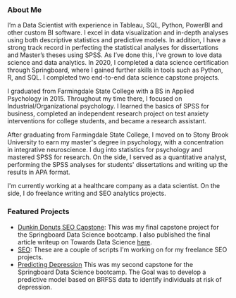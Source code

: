 

### About Me
I’m a Data Scientist with experience in Tableau, SQL, Python, PowerBI and other custom BI software. I excel in data visualization and in-depth analyses using both descriptive statistics and predictive models. In addition, I have a strong track record in perfecting the statistical analyses for dissertations and Master’s theses using SPSS. As I’ve done this, I’ve grown to love data science and data analytics. In 2020, I completed a data science certification through Springboard, where I gained further skills in tools such as Python, R, and SQL. I completed two end-to-end data science capstone projects. 

I graduated from Farmingdale State College with a BS in Applied Psychology in 2015. Throughout my time there, I focused on Industrial/Organizational psychology. I learned the basics of SPSS for business, completed an independent research project on test anxiety interventions for college students, and became a research assistant. 

After graduating from Farmingdale State College, I moved on to Stony Brook University to earn my master's degree in psychology, with a concentration in integrative neuroscience. I dug into statistics for psychology and mastered SPSS for research. On the side, I served as a quantitative analyst, performing the SPSS analyses for students' dissertations and writing up the results in APA format.

I'm currently working at a healthcare company as a data scientist. On the side, I do freelance writing and SEO analytics projects.

### Featured Projects
- [Dunkin Donuts SEO Capstone](https://github.com/meagvo/DunkinDonutsSEOproject): This was my final capstone project for the Springboard Data Science bootcamp. I also published the final article writeup on Towards Data Science [here](https://towardsdatascience.com/dunkin-donuts-seo-project-in-python-967b6ce18de5).
- [SEO](https://github.com/meagvo/SEO): These are a couple of scripts I'm working on for my freelance SEO projects.
- [Predicting Depression](https://github.com/meagvo/BRFSS_Capstone2) This was my second capstone for the Springboard Data Science bootcamp. The Goal was to develop a predictive model based on BRFSS data to identify individuals at risk of depression.
